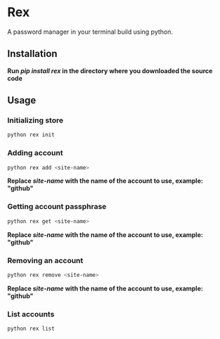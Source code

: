 # Rex
A password manager in your terminal build using python.

## Installation
**Run *pip install rex* in the directory where you downloaded the source code**

## Usage

### Initializing store
```bash
python rex init
```

### Adding account
```bash
python rex add <site-name>
```
**Replace *site-name* with the name of the account to use, example: "github"**

### Getting account passphrase
```bash
python rex get <site-name>
```
**Replace *site-name* with the name of the account to use, example: "github"**

### Removing an account
```bash
python rex remove <site-name>
```
**Replace *site-name* with the name of the account to use, example: "github"**

### List accounts
```bash
python rex list
```
